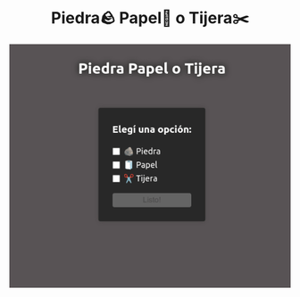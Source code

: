 <div align="center">
  <h1>Piedra🪨 Papel🧻 o Tijera✂️</h1>

  <img src="public/demo.gif" alt="I'M GAME DEV.!">
</div>
